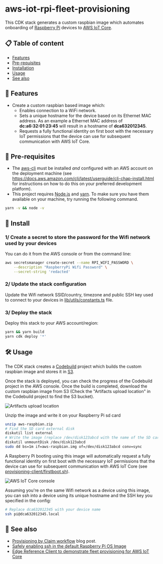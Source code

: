 # aws-iot-rpi-fleet-provisioning

This CDK stack generates a custom raspbian image which automates onboarding of [Raspberry Pi](https://www.raspberrypi.org/) devices to [AWS IoT Core](https://aws.amazon.com/iot-core/).

## 📋 Table of content

- [Features](#-features)
- [Pre-requisites](#-pre-requisites)
- [Installation](#-install)
- [Usage](#-usage)
- [See also](#-see-also)

## 🔖 Features

- Create a custom raspbian based image which:
    - Enables connection to a WiFi network.
    - Sets a unique hostname for the device based on its Ethernet MAC address. As an example a Ethernet MAC address of **dc:a6:32:01:23:45** will result in a hostname of **dca632012345**.
    - Requests a fully functional identity on first boot with the necessary IoT permissions that the device can use for subsequent communication with AWS IoT Core.

## 🎒 Pre-requisites

- The [aws-cli](https://docs.aws.amazon.com/cli/latest/userguide/cli-chap-install.html) must be installed *and* configured with an AWS account on the deployment machine (see https://docs.aws.amazon.com/cli/latest/userguide/cli-chap-install.html for instructions on how to do this on your preferred development platform).
- This project requires [Node.js](http://nodejs.org/) and [yarn](https://yarnpkg.com/). To make sure you have them available on your machine, try running the following command.
```sh
yarn -v && node -v
```

## 🚀 Install

### 1/ Create a secret to store the password for the Wifi network used by your devices

You can do it from the AWS console or from the command line:

```sh
aws secretsmanager create-secret --name RPI_WIFI_PASSWORD \
    --description "RaspberryPi Wifi Password" \
    --secret-string 'redacted'
```

### 2/ Update the stack configuration

Update the Wifi network SSID/country, timezone and public SSH key used to connect to your devices in [lib/utils/constants.ts](lib/utils/constants.ts) file.

### 3/ Deploy the stack

Deploy this stack to your AWS account/region:

```sh
yarn && yarn build
yarn cdk deploy '*'
```

## 🛠 Usage

The CDK stack creates a [Codebuild](https://aws.amazon.com/codebuild/) project which builds the custom raspbian image and stores it in [S3](https://aws.amazon.com/s3/).

Once the stack is deployed, you can check the progress of the Codebuild project in the AWS console. Once the build is completed, download the custom raspbian image from S3 (Check the "Artifacts upload location" in the Codebuild project to find the S3 bucket).

![Artifacts upload location](../images/codebuild_artifact_location.png)

Unzip the image and write it on your Raspberry Pi sd card

```sh
unzip aws-raspbian.zip
# Find the SD card external disk
diskutil list external
# Write the image (replace /dev/disk123abcd with the name of the SD card external disk)
diskutil unmountDisk /dev/disk123abcd
sudo dd bs=1m if=aws-raspbian.img of=/dev/disk123abcd conv=sync
```

A Raspberry Pi booting using this image will automatically request a fully functional identity on first boot with the necessary IoT permissions that the device can use for subsequent communication with AWS IoT Core (see [provisioning-client/firstboot.sh](provisioning-client/firstboot.sh)).

![AWS IoT Core console](../images/iot_core.png)

Assuming you're on the same Wifi network as a device using this image, you can ssh into a device using its unique hostname and the SSH key you specified in the config:

```sh
# Replace dca632012345 with your device name
ssh pi@dca632012345.local
```
## 👀 See also

- [Provisioning by Claim workflow](https://aws.amazon.com/blogs/iot/how-to-automate-onboarding-of-iot-devices-to-aws-iot-core-at-scale-with-fleet-provisioning/) blog post.
- [Safely enabling ssh in the default Raspberry Pi OS Image](https://github.com/kenfallon/fix-ssh-on-pi)
- [Edge Reference Client to demonstrate fleet provisioning for AWS IoT Core](https://github.com/aws-samples/aws-iot-fleet-provisioning)